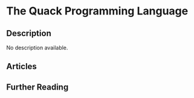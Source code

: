 # The Quack Programming Language

## Description

No description available.

## Articles

## Further Reading